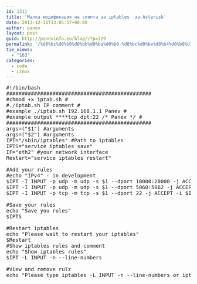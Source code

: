 ```yaml
---
id: 1311
title: 'Малка модификация на скипта за iptables  за Asterisk'
date: 2013-12-11T13:05:57+00:00
author: panev
layout: post
guid: http://panevinfo.eu/blog//?p=329
permalink: '/%d0%bc%d0%b0%d0%bb%d0%ba%d0%b0-%d0%bc%d0%be%d0%b4%d0%b8%d1%84%d0%b8%d0%ba%d0%b0%d1%86%d0%b8%d1%8f-%d0%bd%d0%b0-%d1%81%d0%ba%d0%b8%d0%bf%d1%82%d0%b0-%d0%b7%d0%b0-iptables-%d0%b7%d0%b0-asterisk.html'
tie_views:
  - "163"
categories:
  - code
  - Linux
---
```

<pre>#!/bin/bash
###############################################
#chmod +x iptab.sh #
#./iptab.sh IP comment #
#example ./iptab.sh 192.168.1.1 Panev #
#example output ****tcp dpt:22 /* Panev */ #
###############################################
args=("$1") #arguments
args=("$2") #arguments
IPT="/sbin/iptables" #Path to iptables
IPTS="service iptables save"
IF="eth2" #your network interface
Restart="service iptables restart"

#Add your rules
#echo "IPv4" - in development
$IPT -I INPUT -p udp -m udp -s $1 --dport 10000:20000 -j ACCEPT -i $IF -m comment --comment "$2"
$IPT -I INPUT -p udp -m udp -s $1 --dport 5060:5062 -j ACCEPT -i $IF -m comment --comment "$2"
$IPT -I INPUT -p tcp -m tcp -s $1 --dport 22 -j ACCEPT -i $IF -m comment --comment "$2"

#Save your rules
echo "Save you rules"
$IPTS

#Restart iptables
echo "Please wait to restart your iptables"
$Restart
#Show iptables rules and comment
echo "Show iptables rules"
$IPT -L INPUT -n --line-numbers

#View and remove rulz
echo "Please type iptables -L INPUT -n --line-numbers or iptables -D INPUT num to remove rules"


</pre>